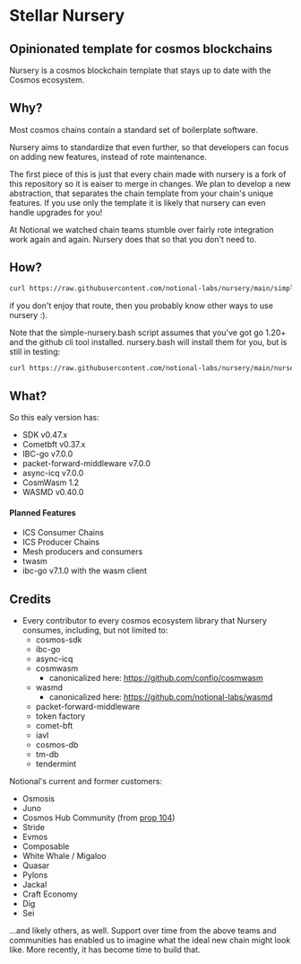 # Stellar Nursery

## Opinionated template for cosmos blockchains

Nursery is a cosmos blockchain template that stays up to date with the Cosmos ecosystem.  

## Why?

Most cosmos chains contain a standard set of boilerplate software.  

Nursery aims to standardize that even further, so that developers can focus on adding new features, instead of rote maintenance.

The first piece of this is just that every chain made with nursery is a fork of this repository so it is eaiser to merge in changes.  We plan to develop a new abstraction, that separates the chain template from your chain's unique features.  If you use only the template it is likely that nursery can even handle upgrades for you!

At Notional we watched chain teams stumble over fairly rote integration work again and again.  Nursery does that so that you don't need to.  


## How?

```bash
curl https://raw.githubusercontent.com/notional-labs/nursery/main/simple-nursery.bash | bash
```

if you don't enjoy that route, then you probably know other ways to use nursery :).

Note that the simple-nursery.bash script assumes that you've got go 1.20+ and the github cli tool installed.  nursery.bash will install them for you, but is still in testing:


```bash
curl https://raw.githubusercontent.com/notional-labs/nursery/main/nursery.bash | bash
```



## What?

So this ealy version has:

* SDK v0.47.x
* Cometbft v0.37.x
* IBC-go v7.0.0
* packet-forward-middleware v7.0.0
* async-icq v7.0.0
* CosmWasm 1.2
* WASMD v0.40.0


#### Planned Features
* ICS Consumer Chains
* ICS Producer Chains
* Mesh producers and consumers
* twasm
* ibc-go v7.1.0 with the wasm client

## Credits

* Every contributor to every cosmos ecosystem library that Nursery consumes, including, but not limited to:
  * cosmos-sdk
  * ibc-go
  * async-icq
  * cosmwasm
    * canonicalized here: <https://github.com/confio/cosmwasm>
  * wasmd
    * canonicalized here: <https://github.com/notional-labs/wasmd>
  * packet-forward-middleware
  * token factory
  * comet-bft
  * iavl
  * cosmos-db
  * tm-db
  * tendermint

Notional's current and former customers:

* Osmosis
* Juno
* Cosmos Hub Community (from [prop 104](https://www.mintscan.io/cosmos/proposals/104))
* Stride
* Evmos
* Composable
* White Whale / Migaloo
* Quasar
* Pylons
* Jackal
* Craft Economy
* Dig
* Sei

 ...and likely others, as well.  Support over time from the above teams and communities has enabled us to imagine what the ideal new chain might look like.  More recently, it has become time to build that.
  
